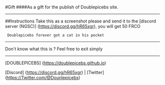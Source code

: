 #Gift
####As a gift for the publish of Doublepicebs site.
****
##Instructions
Take this as a screenshot please and send it to the [discord server (NGSC)] (https://discord.gg/hR65xgr), you will get 50 FRCO

` Doublepicebs forever got a cat in his pocket`



****

Don't know what this is ? Feel free to exit simply


****
[DOUBLEPICEBS] (https://doublepicebs.github.io)

[Discord] (https://discord.gg/hR65xgr) | [Twitter] (https://Twitter.com/@Dounlepicebs)


